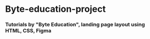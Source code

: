 # Byte-education-project
### Tutorials by "Byte Education", landing page layout using HTML, CSS, Figma

